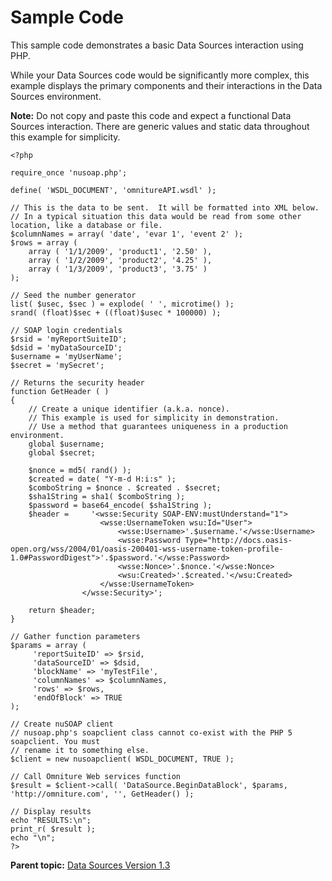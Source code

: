# Sample Code

This sample code demonstrates a basic Data Sources interaction using PHP.

While your Data Sources code would be significantly more complex, this example displays the primary components and their interactions in the Data Sources environment.

**Note:** Do not copy and paste this code and expect a functional Data Sources interaction. There are generic values and static data throughout this example for simplicity.

```
<?php

require_once 'nusoap.php';

define( 'WSDL_DOCUMENT', 'omnitureAPI.wsdl' );

// This is the data to be sent.  It will be formatted into XML below.
// In a typical situation this data would be read from some other location, like a database or file.
$columnNames = array( 'date', 'evar 1', 'event 2' );
$rows = array (
    array ( '1/1/2009', 'product1', '2.50' ),
    array ( '1/2/2009', 'product2', '4.25' ),
    array ( '1/3/2009', 'product3', '3.75' )
);

// Seed the number generator
list( $usec, $sec ) = explode( ' ', microtime() );
srand( (float)$sec + ((float)$usec * 100000) );

// SOAP login credentials
$rsid = 'myReportSuiteID';
$dsid = 'myDataSourceID';
$username = 'myUserName';
$secret = 'mySecret';

// Returns the security header
function GetHeader ( )
{   
    // Create a unique identifier (a.k.a. nonce).
    // This example is used for simplicity in demonstration.
    // Use a method that guarantees uniqueness in a production environment.   
    global $username;
    global $secret;

    $nonce = md5( rand() );
    $created = date( "Y-m-d H:i:s" );
    $comboString = $nonce . $created . $secret;
    $sha1String = sha1( $comboString );
    $password = base64_encode( $sha1String );
    $header =     '<wsse:Security SOAP-ENV:mustUnderstand="1">
                    <wsse:UsernameToken wsu:Id="User">
                        <wsse:Username>'.$username.'</wsse:Username>
                        <wsse:Password Type="http://docs.oasis-open.org/wss/2004/01/oasis-200401-wss-username-token-profile-1.0#PasswordDigest">'.$password.'</wsse:Password>
                        <wsse:Nonce>'.$nonce.'</wsse:Nonce>
                        <wsu:Created>'.$created.'</wsu:Created>
                    </wsse:UsernameToken>
                </wsse:Security>';

    return $header;
}

// Gather function parameters
$params = array (
     'reportSuiteID' => $rsid,
     'dataSourceID' => $dsid,
     'blockName' => 'myTestFile',
     'columnNames' => $columnNames,
     'rows' => $rows,
     'endOfBlock' => TRUE
);

// Create nuSOAP client
// nusoap.php's soapclient class cannot co-exist with the PHP 5 soapclient. You must
// rename it to something else.
$client = new nusoapclient( WSDL_DOCUMENT, TRUE );

// Call Omniture Web services function
$result = $client->call( 'DataSource.BeginDataBlock', $params, 'http://omniture.com', '', GetHeader() );
   
// Display results
echo "RESULTS:\n";
print_r( $result );
echo "\n";
?>
```

**Parent topic:** [Data Sources Version 1.3](c_data_sources_api_1_3.md)

